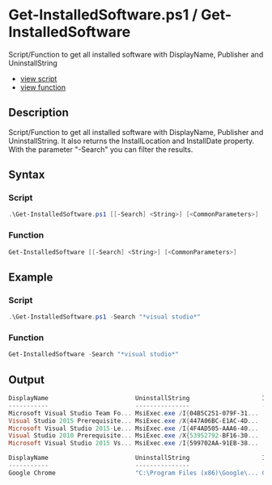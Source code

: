# Get-InstalledSoftware.ps1 / Get-InstalledSoftware

Script/Function to get all installed software with DisplayName, Publisher and UninstallString

* [view script](https://github.com/BornToBeRoot/PowerShell/blob/master/Scripts/Get-InstalledSoftware.ps1)
* [view function](https://github.com/BornToBeRoot/PowerShell/blob/master/Module/LazyAdmin/Get-InstalledSoftware.ps1)

## Description

Script/Function to get all installed software with DisplayName, Publisher and UninstallString. It also returns the InstallLocation and InstallDate property. With the parameter "-Search" you can filter the results.

## Syntax 

### Script

```powershell
.\Get-InstalledSoftware.ps1 [[-Search] <String>] [<CommonParameters>]
```

### Function

```powershell
Get-InstalledSoftware [[-Search] <String>] [<CommonParameters>]
```

## Example

### Script

```powershell
.\Get-InstalledSoftware.ps1 -Search "*visual studio*"
```

### Function

```powershell
Get-InstalledSoftware -Search "*visual studio*"
```

## Output

```powershell 
DisplayName                        UninstallString                    InstallLocation                    InstallDate
-----------                        ---------------                    ---------------                    -----------
Microsoft Visual Studio Team Fo... MsiExec.exe /I{04B5C251-079F-31...                                    20151217
Visual Studio 2015 Prerequisite... MsiExec.exe /X{447A06BC-E1AC-4D...                                    20151217
Microsoft Visual Studio 2015-Le... MsiExec.exe /I{4F4AD505-AAA6-40...                                    20151217
Visual Studio 2010 Prerequisite... MsiExec.exe /X{53952792-BF16-30...                                    20150914
Microsoft Visual Studio 2015 Vs... MsiExec.exe /I{599702AA-91EB-38...                                    20151217
``` 

```powershell
DisplayName                        UninstallString                    InstallLocation                    InstallDate
-----------                        ---------------                    ---------------                    -----------
Google Chrome                      "C:\Program Files (x86)\Google\... C:\Program Files (x86)\Google\C... 20150907
```
